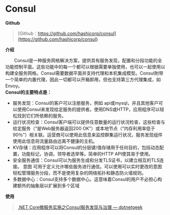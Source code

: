 # Consul

[^_^]:![Consul](https://tozii.github.io/Asset/document/images/consul.jpg)

**Github**
> [Github：https://github.com/hashicorp/consul](https://github.com/hashicorp/consul)

**介绍**

&emsp;&emsp;Consul是一种服务网格解决方案，提供具有服务发现，配置和分段功能的全功能控制平面。这些功能中的每一个都可以根据需要单独使用，也可以一起使用以构建全服务网格。Consul需要数据平面并支持代理和本机集成模型。Consul附带一个简单的内置代理，因此一切都可以开箱即用，但也支持第三方代理集成，如Envoy。<br/>
**Consul的主要特点是：**
- 服务发现：Consul的客户可以注册服务，例如 api或mysql，并且其他客户可以使用Consul来发现给定服务的提供者。使用DNS或HTTP，应用程序可以轻松找到它们所依赖的服务。<br/>
- 运行状况检查：Consul客户端可以提供任意数量的运行状况检查，这些检查与给定服务（“是Web服务器返回200 OK”）或本地节点（“内存利用率低于90％”）相关联。运营商可以使用此信息来监控群集运行状况，服务发现组件使用此信息将流量路由远离不健康的主机。<br/>
- KV存储：应用程序可以将Consul的分层键/值存储用于任何目的，包括动态配置，功能标记，协调，领导者选举等。简单的HTTP API使其易于使用。<br/>
- 安全服务通信：Consul可以为服务生成和分发TLS证书，以建立相互的TLS连接。 意图 可用于定义允许哪些服务进行通信。可以使用可以实时更改的意图轻松管理服务分段，而不是使用复杂的网络拓扑和静态防火墙规则。<br/>
- 多数据中心：Consul支持多个数据中心。这意味着Consul的用户不必担心构建额外的抽象层以扩展到多个区域<br/>

**使用**
> [.NET Core微服务实施之Consul服务发现与治理 — dotnetgeek](https://www.cnblogs.com/waynechan/p/9354909.html)